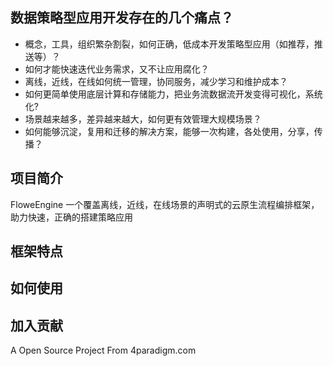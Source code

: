 ## 数据策略型应用开发存在的几个痛点？

* 概念，工具，组织繁杂割裂，如何正确，低成本开发策略型应用（如推荐，推送等）？
* 如何才能快速迭代业务需求，又不让应用腐化？
* 离线，近线，在线如何统一管理，协同服务，减少学习和维护成本？
* 如何更简单使用底层计算和存储能力，把业务流数据流开发变得可视化，系统化?
* 场景越来越多，差异越来越大，如何更有效管理大规模场景？
* 如何能够沉淀，复用和迁移的解决方案，能够一次构建，各处使用，分享，传播？

## 项目简介
FloweEngine
一个覆盖离线，近线，在线场景的声明式的云原生流程编排框架，助力快速，正确的搭建策略应用

## 框架特点



## 如何使用


## 加入贡献




A Open Source Project From 4paradigm.com

